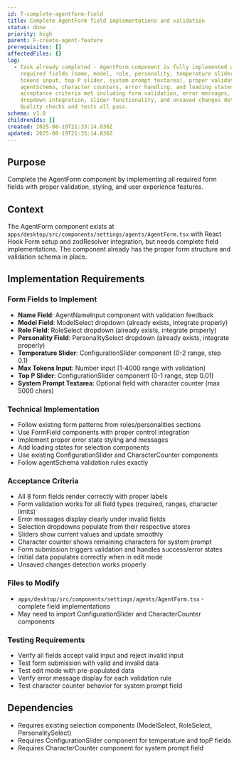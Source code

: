 ```yaml
---
id: T-complete-agentform-field
title: Complete AgentForm field implementations and validation
status: done
priority: high
parent: F-create-agent-feature
prerequisites: []
affectedFiles: {}
log:
  - Task already completed - AgentForm component is fully implemented with all 8
    required fields (name, model, role, personality, temperature slider, max
    tokens input, top P slider, system prompt textarea), proper validation using
    agentSchema, character counters, error handling, and loading states. All
    acceptance criteria met including form validation, error messages, selection
    dropdown integration, slider functionality, and unsaved changes detection.
    Quality checks and tests all pass.
schema: v1.0
childrenIds: []
created: 2025-08-19T21:33:14.836Z
updated: 2025-08-19T21:33:14.836Z
---
```


## Purpose

Complete the AgentForm component by implementing all required form fields with proper validation, styling, and user experience features.

## Context

The AgentForm component exists at `apps/desktop/src/components/settings/agents/AgentForm.tsx` with React Hook Form setup and zodResolver integration, but needs complete field implementations. The component already has the proper form structure and validation schema in place.

## Implementation Requirements

### Form Fields to Implement

- **Name Field**: AgentNameInput component with validation feedback
- **Model Field**: ModelSelect dropdown (already exists, integrate properly)
- **Role Field**: RoleSelect dropdown (already exists, integrate properly)
- **Personality Field**: PersonalitySelect dropdown (already exists, integrate properly)
- **Temperature Slider**: ConfigurationSlider component (0-2 range, step 0.1)
- **Max Tokens Input**: Number input (1-4000 range with validation)
- **Top P Slider**: ConfigurationSlider component (0-1 range, step 0.01)
- **System Prompt Textarea**: Optional field with character counter (max 5000 chars)

### Technical Implementation

- Follow existing form patterns from roles/personalities sections
- Use FormField components with proper control integration
- Implement proper error state styling and messages
- Add loading states for selection components
- Use existing ConfigurationSlider and CharacterCounter components
- Follow agentSchema validation rules exactly

### Acceptance Criteria

- All 8 form fields render correctly with proper labels
- Form validation works for all field types (required, ranges, character limits)
- Error messages display clearly under invalid fields
- Selection dropdowns populate from their respective stores
- Sliders show current values and update smoothly
- Character counter shows remaining characters for system prompt
- Form submission triggers validation and handles success/error states
- Initial data populates correctly when in edit mode
- Unsaved changes detection works properly

### Files to Modify

- `apps/desktop/src/components/settings/agents/AgentForm.tsx` - complete field implementations
- May need to import ConfigurationSlider and CharacterCounter components

### Testing Requirements

- Verify all fields accept valid input and reject invalid input
- Test form submission with valid and invalid data
- Test edit mode with pre-populated data
- Verify error message display for each validation rule
- Test character counter behavior for system prompt field

## Dependencies

- Requires existing selection components (ModelSelect, RoleSelect, PersonalitySelect)
- Requires ConfigurationSlider component for temperature and topP fields
- Requires CharacterCounter component for system prompt field
